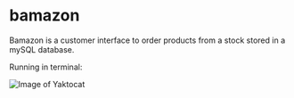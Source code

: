 # bamazon

Bamazon is a customer interface to order products from a stock stored in a mySQL database.


Running in terminal:

![Image of Yaktocat](https://i.imgur.com/vnAJYnL.png)